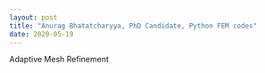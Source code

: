 ```yaml
---
layout: post
title: "Anurag Bhatatcharyya, PhD Candidate, Python FEM codes"
date: 2020-05-19
---
```


Adaptive Mesh Refinement
